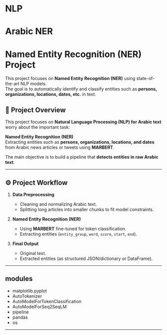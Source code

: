 # NLP
#  Arabic NER 
#  Named Entity Recognition (NER) Project

This project focuses on **Named Entity Recognition (NER)** using state-of-the-art NLP models.  
The goal is to automatically identify and classify entities such as **persons, organizations, locations, dates, etc.** in text.  



## 📖 Project Overview
This project focuses on **Natural Language Processing (NLP) for Arabic text** worry about the important task:

 **Named Entity Recognition (NER)**  
   Extracting entities such as **persons, organizations, locations, and dates** from Arabic news articles or tweets using **MARBERT**.  

The main objective is to build a pipeline that **detects entities in raw Arabic text**.

---

## ⚙ Project Workflow
1. **Data Preprocessing**  
   - Cleaning and normalizing Arabic text.  
   - Splitting long articles into smaller chunks to fit model constraints.  

2. **Named Entity Recognition (NER)**  
   - Using **MARBERT** fine-tuned for token classification.  
   - Extracting entities (`entity_group`, `word`, `score`, `start`, `end`).   

3. **Final Output**  
   - Original text.  
   - Extracted entities (as structured JSON/dictionary or DataFrame).   


---
## modules
- matplotlib.pyplot
- AutoTokenizer
- AutoModelForTokenClassification
- AutoModelForSeq2SeqLM
- pipeline
- pandas
- os
---
